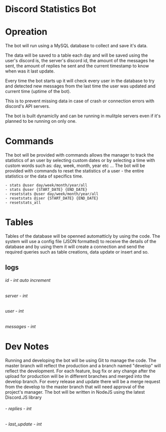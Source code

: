 # Discord Statistics Bot

# Opreation
The bot will run using a MySQL database to collect and save it's data.

The data will be saved to a table each day and will be saved using the user's discord is, the server's discord id, the amount of the messages he sent, the amount of replies he sent and the current timestamp to know when was it last update.

Every time the bot starts up it will check every user in the database to try and detected new messages from the last time the user was updated and current time (uptime of the bot).

This is to prevent missing data in case of crash or connection errors with discord's API servers.

The bot is built dynamiclly and can be running in mulitple servers even if it's planned to be running on only one.

# Commands
The bot will be provided with commands allows the manager to track the statistics of an user by selecting custom dates or by selecting a time with custom words such as: day, week, month, year etc ...
The bot will be provided with commands to reset the statistics of a user - the entire statistics or the data of specifics time.
```
- stats @user day/week/month/year/all
- stats @user {START_DATE} {END_DATE}
- resetstats @user day/week/month/year/all
- resetstats @iser {START_DATE} {END_DATE}
- resetstats_all
```

# Tables
Tables of the database will be openned automatticly by using the code.
The system will use a config file (JSON formatted) to receive the details of the database and by using them it will create a connection and send the required queries such as table creations, data update or insert and so.
## logs
###### id - int auto increment
###### server - int
###### user - int 
###### messages - int

# Dev Notes
Running and developing the bot will be using Git to manage the code.
The master branch will reflect the production and a branch named "develop" will reflect the development.
For each feature, bug fix or any change after the upload for production will be in different branches and merged into the develop branch.
For every release and update there will be a merge request from the develop to the master branch that will need approval of the project's manager.
The bot will be written in NodeJS using the latest Discord.JS library
###### - replies - int
###### - last_update - int
